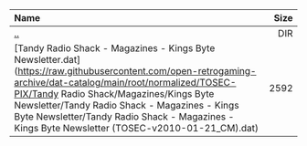 |Name|Size|
|:---|---:|
|[..](../index.html)|DIR|
|[Tandy Radio Shack - Magazines - Kings Byte Newsletter.dat](https://raw.githubusercontent.com/open-retrogaming-archive/dat-catalog/main/root/normalized/TOSEC-PIX/Tandy Radio Shack/Magazines/Kings Byte Newsletter/Tandy Radio Shack - Magazines - Kings Byte Newsletter/Tandy Radio Shack - Magazines - Kings Byte Newsletter (TOSEC-v2010-01-21_CM).dat)|2592|
